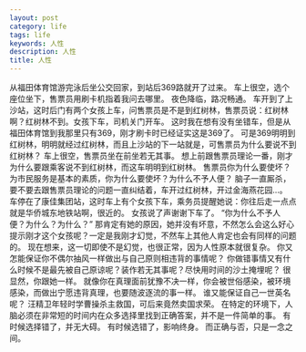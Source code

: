 ```yaml
---
layout: post
category: life
tags: life
keywords: 人性
description: 人性
title: 人性
---
```


从福田体育馆游完泳后坐公交回家，到站后369路就开了过来。
车上很空，选个座位坐下，售票员用刷卡机指着我问去哪里。
夜色降临，路况畅通。
车开到了上沙站，这时后门有两个女孩上车，问售票员是不是到红树林，售票员说：红树林啊？红树林不到。女孩下车，司机关门开车。
这时我在想有没有坐错车，但是从福田体育馆到我那里只有369，刚才刷卡时已经证实这是369了。
可是369明明到红树林，明明就经过红树林，而且上沙站的下一站就是，可售票员为什么要说不到红树林？
车上很空，售票员坐在前坐若无其事。
想上前跟售票员理论一番，刚才为什么要跟乘客说不到红树林，而这车明明到红树林。
售票员你为什么要使坏？为市民服务是基本的素质，你为什么要使坏？为什么不予人便？
脑子一直厮杀，要不要去跟售票员理论的问题一直纠结着，车开过红树林，开过金海燕花园…。
车停在了康佳集团站，这时车上有个女孩下车，乘务员提醒她说：你往后走一点点就是华侨城东地铁站啊，很近的。
女孩说了声谢谢下车了。
“你为什么不予人便？为什么？为什么？”
那肯定有她的原因，她并没有坏意，不然怎么会这么好心提示刚才这个女孩呢？一定是我刚才幻觉，不然车上其他人肯定也会有同样的问题的。
现在想来，这一切即使不是幻觉，也很正常，因为人性原本就很复杂。
你又怎能保证你不偶尔抽风一样做出与自己原则相违背的事情呢？
你做错事情又有什么时候不是最先被自己原谅呢？装作若无其事呢？尽快用时间的沙土掩埋呢？
很显然，你跟她一样。
就像你在真理面前犹豫不决一样，你会被世俗感染，被环境感染，而做出宁愿违背真理，也要随波逐流的事一样。
谁又能保证自己一世英名呢？
汪精卫年轻时学曹操杀主救国，可后来竟然卖国求荣。
在特定的环境下，人脑必须在非常短的时间内在众多选择里找到正确答案，并不是一件简单的事。
有时候选择错了，并无大碍。
有时候选错了，影响终身。
而正确与否，只是一念之间。